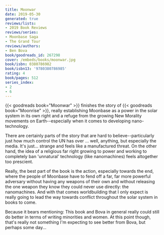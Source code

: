 ```yaml
---
title: Moonwar
date: 2019-05-30
generated: true
reviews/lists:
- 2019 Book Reviews
reviews/series:
- Moonbase Saga
- The Grand Tour
reviews/authors:
- Ben Bova
book/goodreads_id: 267298
cover: /embeds/books/moonwar.jpg
book/isbn: 0380786982
book/isbn13: '9780380786985'
rating: 4
book/pages: 512
series_index:
- 2
- 6
---
```

{{< goodreads book="Moonwar" >}} finishes the story of {{< goodreads book="Moonrise" >}}, really establishing Moonbase as a power in the solar system in its own right and a refuge from the growing New Morality movements on Earth--especially when it comes to developing nano-technology.

There are certainly parts of the story that are hard to believe--particularly just how much control the UN has over ... well, anything, but especially the media. It's just... strange and feels like a manufactured threat. On the other hand, the idea of a religious far right growing to power and working to completely ban 'unnatural' technology (like nanomachines) feels altogether too prescient.

<!--more-->

Really, the best part of the book is the action, especially towards the end, where the people of Moonbase have to fend off a far, far more powerful adversary without having any weapons of their own and without releasing the one weapon they know they could never use directly: the nanomachines. And with that comes worldbuilding that I only expect is really going to lead the way towards conflict throughout the solar system in books to come.

Because it bears mentioning: This book and Bova in general really could still do better in terms of writing minorities and women. At this point though, that's really not something I'm expecting to see better from Bova, but perhaps some day...